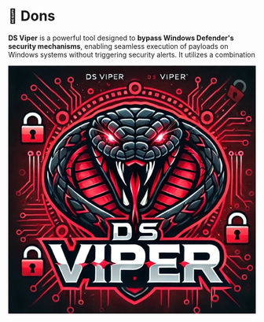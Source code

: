 # :doughnut: **Dons**

**DS Viper** is a powerful tool designed to **bypass Windows Defender's security mechanisms**, enabling seamless execution of payloads on Windows systems without triggering security alerts. It utilizes a combination 

<p align="center">
  <img src="https://github.com/dagowda/DSViper/blob/5fc9115972739444175e550bd4f0eced58fd5e72/img/screenshot1.jpg" alt="image_alt">
</p>

